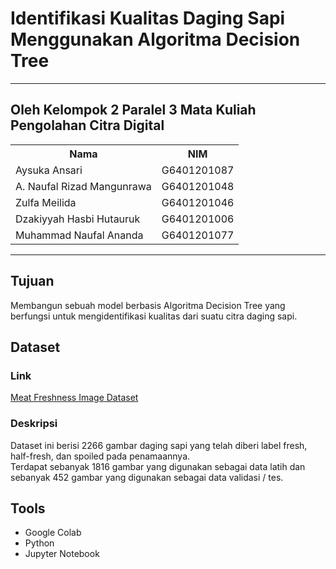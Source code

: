# Identifikasi Kualitas Daging Sapi Menggunakan Algoritma Decision Tree
---
## Oleh Kelompok 2 Paralel 3 Mata Kuliah Pengolahan Citra Digital
<table>
    <tr>
        <th>Nama</th>
        <th>NIM</th>
    </tr>
    <tr>
        <td>Aysuka Ansari</td>
        <td>G6401201087</td>
    </tr>
    <tr>
        <td>A. Naufal Rizad Mangunrawa</td>
        <td>G6401201048</td>
    </tr>
    <tr>
        <td>Zulfa Meilida</td>
        <td>G6401201046</td>
    </tr>
    <tr>
        <td>Dzakiyyah Hasbi Hutauruk</td>
        <td>G6401201006</td>
    </tr>
    <tr>
        <td>Muhammad Naufal Ananda</td>
        <td>G6401201077</td>
    </tr>
</table>

---

## Tujuan
Membangun sebuah model berbasis Algoritma Decision Tree yang berfungsi untuk mengidentifikasi kualitas dari suatu citra daging sapi.

## Dataset
### Link
[Meat Freshness Image Dataset](https://www.kaggle.com/datasets/vinayakshanawad/meat-freshness-image-dataset)
### Deskripsi
Dataset ini berisi 2266 gambar daging sapi yang telah diberi label fresh, half-fresh, dan spoiled pada penamaannya.  
Terdapat sebanyak 1816 gambar yang digunakan sebagai data latih dan sebanyak 452 gambar yang digunakan sebagai data validasi / tes.  
## Tools
- Google Colab
- Python
- Jupyter Notebook
